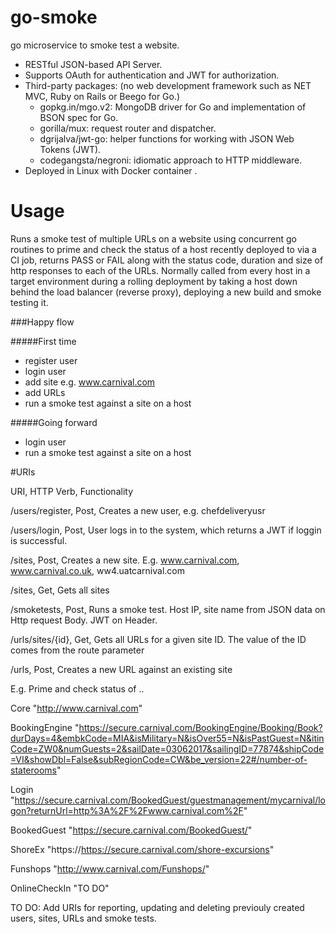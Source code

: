 # go-smoke

go microservice to smoke test a website. 

- RESTful JSON-based API Server. 
- Supports OAuth for authentication and JWT for authorization.
- Third-party packages: (no web development framework such as NET MVC, Ruby on Rails or Beego for Go.)
    - gopkg.in/mgo.v2: MongoDB driver for Go and implementation of BSON spec for Go.
    - gorilla/mux: request router and dispatcher.
    - dgrijalva/jwt-go: helper functions for working with JSON Web Tokens (JWT).
    - codegangsta/negroni: idiomatic approach to HTTP middleware.
- Deployed in Linux with Docker container .

# Usage

Runs a smoke test of multiple URLs on a website using concurrent go routines to prime and check the status of a host recently deployed to via a CI job, returns PASS or FAIL along with the status code, duration and size of http responses to each of the URLs. Normally called from every host in a target environment during a rolling deployment by taking a host down behind the load balancer (reverse proxy), deploying a new build and smoke testing it. 

###Happy flow

#####First time
- register user
- login user
- add site e.g. www.carnival.com
- add URLs
- run a smoke test against a site on a host

#####Going forward 
- login user
- run a smoke test against a site on a host

#URIs

URI,                    HTTP Verb,           Functionality

/users/register,         Post,                Creates a new user, e.g. chefdeliveryusr

/users/login,            Post,                User logs in to the system, which returns a JWT if loggin is successful. 

/sites,                  Post,                Creates a new site. E.g. www.carnival.com, www.carnival.co.uk, ww4.uatcarnival.com

/sites,                  Get,                 Gets all sites

/smoketests,             Post,                Runs a smoke test. Host IP, site name from JSON data on Http request Body. JWT on Header.

/urls/sites/{id},        Get,                 Gets all URLs for a given site ID. The value of the ID comes from the route parameter

/urls,                   Post,                Creates a new URL against an existing site

E.g. Prime and check status of .. 

 Core           "http://www.carnival.com"
 
 BookingEngine  "https://secure.carnival.com/BookingEngine/Booking/Book?durDays=4&embkCode=MIA&isMilitary=N&isOver55=N&isPastGuest=N&itinCode=ZW0&numGuests=2&sailDate=03062017&sailingID=77874&shipCode=VI&showDbl=False&subRegionCode=CW&be_version=22#/number-of-staterooms"
 
 Login          "https://secure.carnival.com/BookedGuest/guestmanagement/mycarnival/logon?returnUrl=http%3A%2F%2Fwww.carnival.com%2F" 
 
 BookedGuest    "https://secure.carnival.com/BookedGuest/"
 
 ShoreEx        "https://https://secure.carnival.com/shore-excursions"
 
 Funshops       "http://www.carnival.com/Funshops/"                
 
 OnlineCheckIn  "TO DO"
 
TO DO: Add URIs for reporting, updating and deleting previouly created users, sites, URLs and smoke tests.
